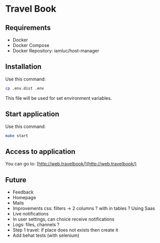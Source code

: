 # Travel Book

## Requirements 

* Docker
* Docker Compose
* Docker Repository: iamluc/host-manager

## Installation

Use this command:

```bash
cp .env.dist .env
```

This file will be used for set environment variables.


## Start application

Use this command:

```bash
make start
```

## Access to application

You can go to: [http://web.travelbook/](http://web.travelbook/)


## Future

* Feedback
* Homepage
* Mails
* Improvements css: filters -> 2 columns ? with in tables ? Using Saas
* Live notifications
* In user settings, can choice receive notifications
* Logs: files, channels ?
* Step 1 travel: if place does not exists then create it
* Add behat tests (with selenium)
